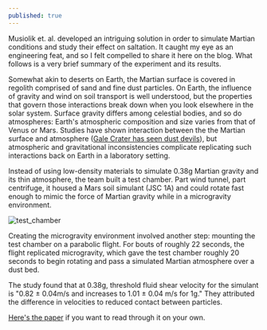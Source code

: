 ```yaml
---
published: true
---
```

Musiolik et. al. developed an intriguing solution in order to simulate Martian conditions and study their effect on saltation. It caught my eye as an engineering feat, and so I felt compelled to share it here on the blog. What follows is a very brief summary of the experiment and its results.

Somewhat akin to deserts on Earth, the Martian surface is covered in regolith comprised of sand and fine dust particles. On Earth, the influence of gravity and wind on soil transport is well understood, but the properties that govern those interactions break down when you look elsewhere in the solar system. Surface gravity differs among celestial bodies, and so do atmospheres: Earth's atmospheric composition and size varies from that of Venus or Mars. Studies have shown interaction between the the Martian surface and atmosphere ([Gale Crater has seen dust devils](https://www.nasa.gov/image-feature/jpl/pia21270/martian-dust-devil-action-in-gale-crater-sol-1597)), but atmospheric and gravitational inconsistencies complicate replicating such interactions back on Earth in a laboratory setting.

Instead of using low-density materials to simulate 0.38g Martian gravity and its thin atmosphere, the team built a test chamber. Part wind tunnel, part centrifuge, it housed a Mars soil simulant (JSC 1A) and could rotate fast enough to mimic the force of Martian gravity while in a microgravity environment. 

![test_chamber]({{site.baseurl}}/images/chamber.png)

Creating the microgravity environment involved another step: mounting the test chamber on a parabolic flight. For bouts of roughly 22 seconds, the flight replicated microgravity, which gave the test chamber roughly 20 seconds to begin rotating and pass a simulated Martian atmosphere over a dust bed.

The study found that at 0.38g, threshold fluid shear velocity for the simulant is "0.82 ± 0.04m/s and increases to 1.01 ± 0.04 m/s for 1g." They attributed the difference in velocities to reduced contact between particles.

[Here's the paper](https://arxiv.org/abs/1801.08787) if you want to read through it on your own.
